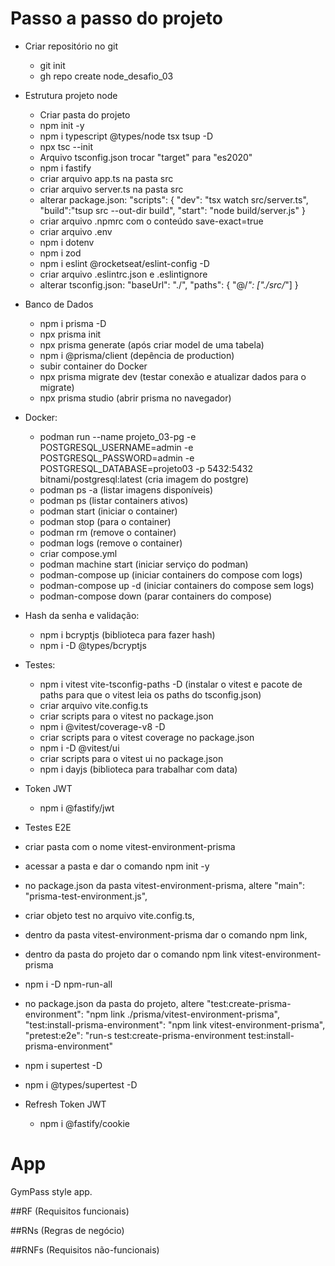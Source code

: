 # Passo a passo do projeto

- Criar repositório no git
  - git init
  - gh repo create node_desafio_03

- Estrutura projeto node
  - Criar pasta do projeto
  - npm init -y
  - npm i typescript @types/node tsx tsup -D
  - npx tsc --init
  - Arquivo tsconfig.json trocar "target" para "es2020"
  - npm i fastify
  - criar arquivo app.ts na pasta src
  - criar arquivo server.ts na pasta src
  - alterar package.json:
      "scripts": {
        "dev": "tsx watch src/server.ts",
        "build":"tsup src --out-dir build",
        "start": "node build/server.js"
    }
  - criar arquivo .npmrc com o conteúdo save-exact=true
  - criar arquivo .env
  - npm i dotenv
  - npm i zod
  - npm i eslint @rocketseat/eslint-config -D
  - criar arquivo .eslintrc.json e .eslintignore
  - alterar tsconfig.json:
    "baseUrl": "./",
    "paths": {
      "@/*": ["./src/*"]
    }

- Banco de Dados
  - npm i prisma -D
  - npx prisma init
  - npx prisma generate (após criar model de uma tabela)
  - npm i @prisma/client (depência de production)
  - subir container do Docker
  - npx prisma migrate dev (testar conexão e atualizar dados para o migrate)
  - npx prisma studio (abrir prisma no navegador)

- Docker:
  - podman run --name projeto_03-pg -e POSTGRESQL_USERNAME=admin -e POSTGRESQL_PASSWORD=admin -e POSTGRESQL_DATABASE=projeto03 -p 5432:5432 bitnami/postgresql:latest (cria imagem do postgre)
  - podman ps -a (listar imagens disponíveis)
  - podman ps (listar containers ativos)
  - podman start <nome ou ID do container> (iniciar o container)
  - podman stop <nome ou ID do container> (para o container)
  - podman rm <nome ou ID do container> (remove o container)
  - podman logs <nome ou ID do container> (remove o container)
  - criar compose.yml
  - podman machine start (iniciar serviço do podman)
  - podman-compose up (iniciar containers do compose com logs)
  - podman-compose up -d (iniciar containers do compose sem logs)
  - podman-compose down (parar containers do compose)

- Hash da senha e validação:
  - npm i bcryptjs (biblioteca para fazer hash)
  - npm i -D @types/bcryptjs

- Testes:
  - npm i vitest vite-tsconfig-paths -D (instalar o vitest e pacote de paths para que o vitest leia os paths do tsconfig.json)
  - criar arquivo vite.config.ts
  - criar scripts para o vitest no package.json
  - npm i @vitest/coverage-v8 -D
  - criar scripts para o vitest coverage no package.json
  - npm i -D @vitest/ui
  - criar scripts para o vitest ui no package.json
  - npm i dayjs (biblioteca para trabalhar com data)

- Token JWT
  - npm i @fastify/jwt

- Testes E2E
 - criar pasta com o nome vitest-environment-prisma
 - acessar a pasta e dar o comando npm init -y
 - no package.json da pasta vitest-environment-prisma, altere "main": "prisma-test-environment.js",
 - criar objeto test no arquivo vite.config.ts,
 - dentro da pasta vitest-environment-prisma dar o comando npm link,
 - dentro da pasta do projeto dar o comando npm link vitest-environment-prisma
 - npm i -D npm-run-all
 - no package.json da pasta do projeto, altere "test:create-prisma-environment": "npm link ./prisma/vitest-environment-prisma", "test:install-prisma-environment": "npm link vitest-environment-prisma", "pretest:e2e": "run-s test:create-prisma-environment test:install-prisma-environment"
 - npm i supertest -D
 - npm i @types/supertest -D

- Refresh Token JWT
  - npm i @fastify/cookie

# App

GymPass style app.

##RF (Requisitos funcionais)


##RNs (Regras de negócio)



##RNFs (Requisitos não-funcionais)

